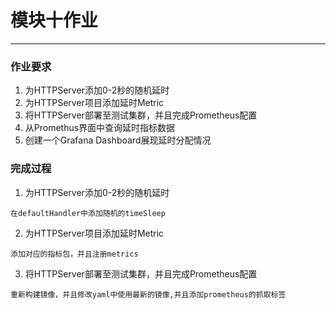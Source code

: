 # 模块十作业

---
### 作业要求

1. 为HTTPServer添加0-2秒的随机延时
2. 为HTTPServer项目添加延时Metric
3. 将HTTPServer部署至测试集群，并且完成Prometheus配置
4. 从Promethus界面中查询延时指标数据
5. 创建一个Grafana Dashboard展现延时分配情况


### 完成过程

1. 为HTTPServer添加0-2秒的随机延时
```
在defaultHandler中添加随机的timeSleep
```

2. 为HTTPServer项目添加延时Metric
```
添加对应的指标包，并且注册metrics
```

3. 将HTTPServer部署至测试集群，并且完成Prometheus配置
```
重新构建镜像，并且修改yaml中使用最新的镜像,并且添加prometheus的抓取标签
```
